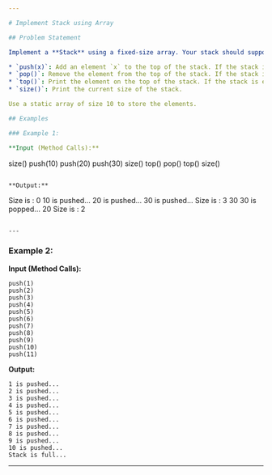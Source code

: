 ```yaml
---

# Implement Stack using Array

## Problem Statement

Implement a **Stack** using a fixed-size array. Your stack should support the following operations:

* `push(x)`: Add an element `x` to the top of the stack. If the stack is full, print `"Stack is full..."`.
* `pop()`: Remove the element from the top of the stack. If the stack is empty, do nothing.
* `top()`: Print the element on the top of the stack. If the stack is empty, print `"Underflow"`.
* `size()`: Print the current size of the stack.

Use a static array of size 10 to store the elements.

## Examples

### Example 1:

**Input (Method Calls):**

```
size()
push(10)
push(20)
push(30)
size()
top()
pop()
top()
size()
```

**Output:**

```
Size is : 0
10 is pushed...
20 is pushed...
30 is pushed...
Size is : 3
30
30 is popped...
20
Size is : 2
```

---
```


### Example 2:

**Input (Method Calls):**

```
push(1)
push(2)
push(3)
push(4)
push(5)
push(6)
push(7)
push(8)
push(9)
push(10)
push(11)
```

**Output:**

```
1 is pushed...
2 is pushed...
3 is pushed...
4 is pushed...
5 is pushed...
6 is pushed...
7 is pushed...
8 is pushed...
9 is pushed...
10 is pushed...
Stack is full...
```

---
